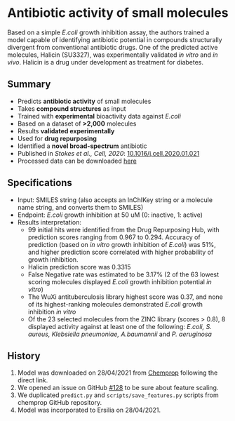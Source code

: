 # Antibiotic activity of small molecules

Based on a simple _E.coli_ growth inhibition assay, the authors trained a model capable of identifying antibiotic potential in compounds structurally divergent from conventional antibiotic drugs. One of the predicted active molecules, Halicin (SU3327), was experimentally validated _in vitro_ and _in vivo_. Halicin is a drug under development as treatment for diabetes.

## Summary

* Predicts **antibiotic activity** of small molecules
* Takes **compound structures** as input
* Trained with **experimental** bioactivity data against _E.coli_
* Based on a dataset of **>2,000** molecules
* Results **validated experimentally**
* Used for **drug repurposing**
* Identified a **novel broad-spectrum** antibiotic
* Published in *Stokes et al., Cell, 2020*: [10.1016/j.cell.2020.01.021](https://www.sciencedirect.com/science/article/pii/S0092867420301021)
* Processed data can be downloaded [here](https://github.com/yangkevin2/coronavirus_data/blob/master/data/ecoli.csv)

## Specifications

* Input: SMILES string (also accepts an InChIKey string or a molecule name string, and converts them to SMILES) 
* Endpoint: _E.coli_ growth inhibition at 50 uM (0: inactive, 1: active)
* Results interpretation: 
    * 99 initial hits were identified from the Drug Repurposing Hub, with prediction scores ranging from 0.967 to 0.294. Accuracy of prediction (based on _in vitro_ growth         inhibition of _E.coli_) was 51%, and higher prediction score correlated with higher probability of growth inhibition.
    * Halicin prediction score was 0.3315
    * False Negative rate was estimated to be 3.17% (2 of the 63 lowest scoring molecules displayed _E.coli_ growth inhibition potential _in vitro_)
    * The WuXi antituberculosis library highest score was 0.37, and none of its highest-ranking molecules demonstrated _E.coli_ growth inhibition _in vitro_
    * Of the 23 selected molecules from the ZINC library (scores > 0.8), 8 displayed activity against at least one of the following: _E.coli, S. aureus, Klebsiella                 pneumoniae, A.baumannii_ and _P. aeruginosa_

## History

1. Model was downloaded on 28/04/2021 from [Chemprop](http://chemprop.csail.mit.edu/checkpoints) following the direct link.
2. We opened an issue on GitHub [#128](https://github.com/chemprop/chemprop/issues/108#issuecomment-802245616) to be sure about feature scaling.
3. We duplicated `predict.py` and `scripts/save_features.py` scripts from chemprop GitHub repository.
4. Model was incorporated to Ersilia on 28/04/2021.
